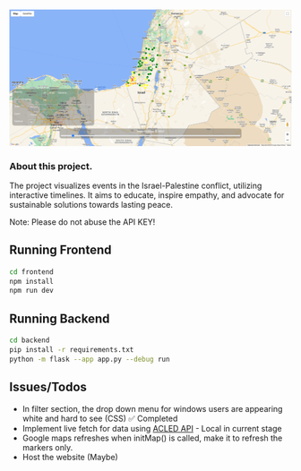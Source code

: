 ![Demo](demo.PNG)
### About this project.
The project visualizes events in the Israel-Palestine conflict, utilizing interactive timelines. It aims to educate, inspire empathy, and advocate for sustainable solutions towards lasting peace.

Note: Please do not abuse the API KEY!

## Running Frontend

```bash
cd frontend
npm install
npm run dev
```

## Running Backend

```bash
cd backend
pip install -r requirements.txt
python -m flask --app app.py --debug run
```

## Issues/Todos
* In filter section, the drop down menu for windows users are appearing white and hard to see (CSS)             ✅ Completed
* Implement live fetch for data using [ACLED API](https://apidocs.acleddata.com/) - Local in current stage
* Google maps refreshes when initMap() is called, make it to refresh the markers only.
* Host the website (Maybe)